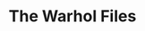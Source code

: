 ---
inv_num: 2014-024
add_credit:
url: 2014-024-the-warhol-files
title: The Warhol Files
year: '2014'
display_year: '2014'
medium: Essay
dims:
pitch: "​Text about the super fun Warhol Amiga preservation project I did (w / The
  Carnegie Computer Club, The Carnegie Museum of Art, The Andy Warhol Museum, and
  The Frank-Ratchye STUDIO for Creative Inquiry). Also covers more general thoughts
  on preservation / performance. ;-)"
ps:
live_url: https://www.artforum.com/features/the-warhol-files-andy-warhols-long-lost-computer-graphics-220444/
youtube:
related_code:
subheading:
download:
commission:
layout: things-i-made
---